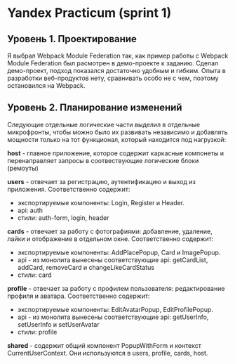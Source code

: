 # Yandex Practicum (sprint 1)
## Уровень 1. Проектирование
Я выбрал Webpack Module Federation так, как пример работы с Webpack Module Federation был расмотрен в демо-проекте к заданию. Сделал демо-проект, подход показался достаточно удобным и гибким. Опыта в разработки веб-продуктов нету, сравнивать особо не с чем, поэтому остановился на Webpack.

## Уровень 2. Планирование изменений
Следующие отдельные логические части выделил в отдельные микрофронты, чтобы можно было их развивать независимо и добавлять мощности только на тот функционал, который находится под нагрузкой:

**host** - главное приложение, которое содержит каркасные компонеты и перенаправляет запросы в соотвествующие логические блоки (ремоуты)

**users** - отвечает за регистрацию, аутентификацию и выход из приложения.
Соответственно содержит:
- экспортируемые компоненты: Login, Register и Header.
- api: auth
- стили: auth-form, login, header

**cards** - отвечает за работу с фотографиями: добавление, удаление, лайки и отображение в отдельном окне.
Соответственно содержит:
- экспортируемые компоненты: AddPlacePopup, Card и ImagePopup.
- api - из монолита вынесены соответствующие api: getCardList, addCard, removeCard и changeLikeCardStatus
- стили: card

**profile** - отвечает за работу с профилем пользователя: редактирование профиля и аватара.
Соответственно содержит:
- экспортируемые компоненты: EditAvatarPopup, EditProfilePopup.
- api - из монолита вынесены соответствующие api: getUserInfo, setUserInfo и setUserAvatar
- стили: profile

**shared** - содержит общий компонент PopupWithForm и контекст CurrentUserContext. Они используются в users, profile, cards, host.